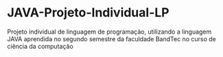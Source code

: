 # JAVA-Projeto-Individual-LP
Projeto individual de linguagem de programação, utilizando a linguagem JAVA aprendida no segundo semestre da faculdade BandTec no curso de ciência da computação
